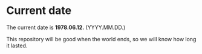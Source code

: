 # Current date

The current date is **1978.06.12.** (YYYY.MM.DD.)

This repository will be good when the world ends, so we will know how long it lasted.